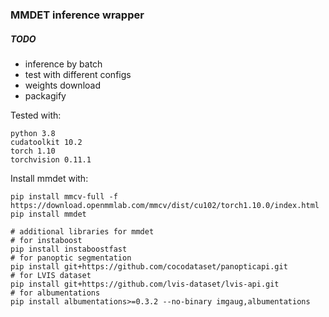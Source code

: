 ### MMDET inference wrapper

##### TODO
- inference by batch
- test with different configs
- weights download
- packagify

Tested with:
```
python 3.8
cudatoolkit 10.2
torch 1.10
torchvision 0.11.1
```

Install mmdet with:
```
pip install mmcv-full -f https://download.openmmlab.com/mmcv/dist/cu102/torch1.10.0/index.html
pip install mmdet

# additional libraries for mmdet
# for instaboost
pip install instaboostfast
# for panoptic segmentation
pip install git+https://github.com/cocodataset/panopticapi.git
# for LVIS dataset
pip install git+https://github.com/lvis-dataset/lvis-api.git
# for albumentations
pip install albumentations>=0.3.2 --no-binary imgaug,albumentations

```